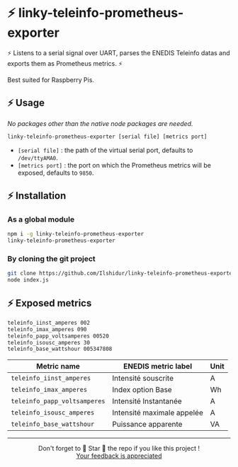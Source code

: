 # ⚡ linky-teleinfo-prometheus-exporter

⚡ Listens to a serial signal over UART, parses the ENEDIS Teleinfo datas and exports them as Prometheus metrics. ⚡

Best suited for Raspberry Pis.

## ⚡ Usage

*No packages other than the native node packages are needed.*

```bash
linky-teleinfo-prometheus-exporter [serial file] [metrics port]
```

* `[serial file]` : the path of the virtual serial port, defaults to `/dev/ttyAMA0`.
* `[metrics port]` : the port on which the Prometheus metrics will be exposed, defaults to `9850`.

## ⚡ Installation

### As a global module

```bash
npm i -g linky-teleinfo-prometheus-exporter
linky-teleinfo-prometheus-exporter
```

### By cloning the git project

```bash
git clone https://github.com/Ilshidur/linky-teleinfo-prometheus-exporter.git
node index.js
```

## ⚡ Exposed metrics

```bash
teleinfo_iinst_amperes 002
teleinfo_imax_amperes 090
teleinfo_papp_voltsamperes 00520
teleinfo_isousc_amperes 30
teleinfo_base_wattshour 005347808
```

| Metric name                  | ENEDIS metric label        | Unit |
|------------------------------|----------------------------|------|
| `teleinfo_iinst_amperes`     | Intensité souscrite        | A    |
| `teleinfo_imax_amperes`      | Index option Base          | Wh   |
| `teleinfo_papp_voltsamperes` | Intensité Instantanée      | A    |
| `teleinfo_isousc_amperes`    | Intensité maximale appelée | A    |
| `teleinfo_base_wattshour`    | Puissance apparente        | VA   |

<hr/>

<p align="center">
  Don't forget to 🌟 Star 🌟 the repo if you like this project !<br/>
  <a href="https://github.com/Ilshidur/linky-teleinfo-prometheus-exporter/issues/new">Your feedback is appreciated</a>
</p>
